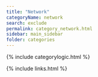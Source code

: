 ```yaml
---
title: "Network"
categoryName: network
search: exclude
permalink: category_network.html
sidebar: main_sidebar
folder: categories
---
```

{% include categorylogic.html %}

{% include links.html %}
